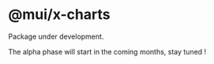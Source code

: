 # @mui/x-charts

Package under development.

The alpha phase will start in the coming months, stay tuned !
